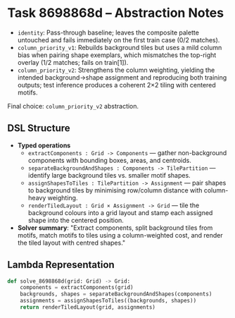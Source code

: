 # Task 8698868d – Abstraction Notes

- `identity`: Pass-through baseline; leaves the composite palette untouched and fails immediately on the first train case (0/2 matches).
- `column_priority_v1`: Rebuilds background tiles but uses a mild column bias when pairing shape exemplars, which mismatches the top-right overlay (1/2 matches; fails on train[1]).
- `column_priority_v2`: Strengthens the column weighting, yielding the intended background→shape assignment and reproducing both training outputs; test inference produces a coherent 2×2 tiling with centered motifs.

Final choice: `column_priority_v2` abstraction.

## DSL Structure
- **Typed operations**
  - `extractComponents : Grid -> Components` — gather non-background components with bounding boxes, areas, and centroids.
  - `separateBackgroundAndShapes : Components -> TilePartition` — identify large background tiles vs. smaller motif shapes.
  - `assignShapesToTiles : TilePartition -> Assignment` — pair shapes to background tiles by minimising row/column distance with column-heavy weighting.
  - `renderTiledLayout : Grid × Assignment -> Grid` — tile the background colours into a grid layout and stamp each assigned shape into the centered position.
- **Solver summary**: "Extract components, split background tiles from motifs, match motifs to tiles using a column-weighted cost, and render the tiled layout with centred shapes."

## Lambda Representation

```python
def solve_8698868d(grid: Grid) -> Grid:
    components = extractComponents(grid)
    backgrounds, shapes = separateBackgroundAndShapes(components)
    assignments = assignShapesToTiles((backgrounds, shapes))
    return renderTiledLayout(grid, assignments)
```
